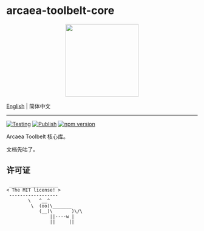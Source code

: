 # arcaea-toolbelt-core

<div style="text-align: center">
  <img src="./favicon.ico" width="192" height="192" />
</div>

[English](./README.md) | 简体中文

---

[![Testing](https://github.com/DarrenDanielDay/arcaea-toolbelt-core/actions/workflows/test.yml/badge.svg)](https://github.com/DarrenDanielDay/arcaea-toolbelt-core/actions/) [![Publish](https://github.com/DarrenDanielDay/arcaea-toolbelt-core/actions/workflows/publish.yml/badge.svg)](https://github.com/DarrenDanielDay/arcaea-toolbelt-core/actions/) [![npm version](https://badge.fury.io/js/arcaea-toolbelt-core.svg)](https://badge.fury.io/js/arcaea-toolbelt-core)

Arcaea Toolbelt 核心库。

文档先咕了。

## 许可证

```text
 __________________
< The MIT license! >
 ------------------
        \   ^__^
         \  (oo)\_______
            (__)\       )\/\
                ||----w |
                ||     ||
```
